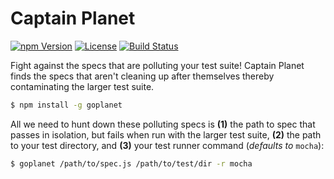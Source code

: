 Captain Planet
==============

[![npm Version](https://img.shields.io/npm/v/goplanet.svg)](https://www.npmjs.com/package/goplanet) [![License](https://img.shields.io/npm/l/goplanet.svg)](https://www.npmjs.com/package/goplanet) [![Build Status](https://travis-ci.org/iancmyers/captain-planet.svg)](https://travis-ci.org/iancmyers/captain-planet)

Fight against the specs that are polluting your test suite! Captain Planet finds the specs that aren't cleaning up after themselves thereby contaminating the larger test suite.

```bash
$ npm install -g goplanet
```

All we need to hunt down these polluting specs is **(1)** the path to spec that passes in isolation, but fails when run with the larger test suite, **(2)** the path to your test directory, and **(3)** your test runner command (_defaults to_ `mocha`):

```bash
$ goplanet /path/to/spec.js /path/to/test/dir -r mocha
```
